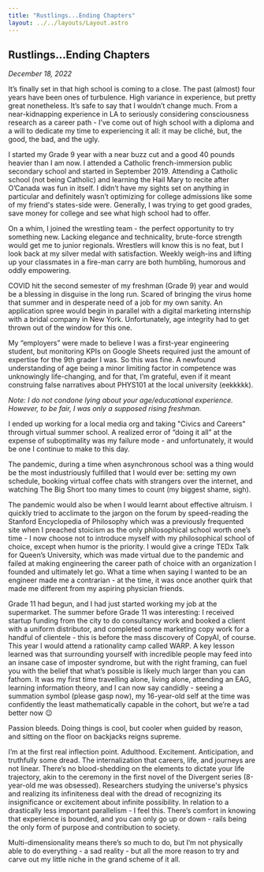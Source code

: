 ```yaml
---
title: "Rustlings...Ending Chapters"
layout: ../../layouts/Layout.astro
---
```


<h2>Rustlings...Ending Chapters</h2>
<p><i>December 18, 2022</i></p>

It’s finally set in that high school is coming to a close. The past (almost) four years have been ones of turbulence. High variance in experience, but pretty great nonetheless. It’s safe to say that I wouldn’t change much. From a near-kidnapping experience in LA to seriously considering consciousness research as a career path - I’ve come out of high school with a diploma and a will to dedicate my time to experiencing it all: it may be cliché, but, the good, the bad, and the ugly. 

I started my Grade 9 year with a near buzz cut and a good 40 pounds heavier than I am now. I attended a Catholic french-immersion public secondary school and started in September 2019. Attending a Catholic school (not being Catholic)  and learning the Hail Mary to recite after O’Canada was fun in itself.  I didn’t have my sights set on anything in particular and definitely wasn’t optimizing for college admissions like some of my friend's states-side were. Generally, I was trying to get good grades, save money for college and see what high school had to offer. 

On a whim, I joined the wrestling team - the perfect opportunity to try something new. Lacking elegance and technicality, brute-force strength would get me to junior regionals. Wrestlers will know this is no feat, but I look back at my silver medal with satisfaction. Weekly weigh-ins and lifting up your classmates in a fire-man carry are both humbling, humorous and oddly empowering.

COVID hit the second semester of my freshman (Grade 9) year and would be a blessing in disguise in the long run. Scared of bringing the virus home that summer and in desperate need of a job for my own sanity. An application spree would begin in parallel with a digital marketing internship with a bridal company in New York. Unfortunately, age integrity had to get thrown out of the window for this one.

My “employers” were made to believe I was a first-year engineering student, but monitoring KPIs on Google Sheets required just the amount of expertise for the 9th grader I was. So this was fine. A newfound understanding of age being a minor limiting factor in competence was unknowingly life-changing, and for that, I’m grateful, even if it meant construing false narratives about PHYS101 at the local university (eekkkkk).

<em> Note: I do not condone lying about your age/educational experience. However, to be fair, I was only a supposed rising freshman.</em>

I ended up working for a local media org and taking "Civics and Careers" through virtual summer school. A realized error of “doing it all” at the expense of suboptimality was my failure mode - and unfortunately, it would be one I continue to make to this day. 

The pandemic, during a time when asynchronous school was a thing would be the most industriously fulfilled that I would ever be: setting my own schedule, booking virtual coffee chats with strangers over the internet, and watching The Big Short too many times to count (my biggest shame, sigh). 

The pandemic would also be when I would learnt about effective altruism. I quickly tried to acclimate to the jargon on the forum by speed-reading the Stanford Encyclopedia of Philosophy which was a previously frequented site when I preached stoicism as the only philosophical school worth one’s time - I now choose not to introduce myself with my philosophical school of choice, except when humor is the priority. I would give a cringe TEDx Talk for Queen’s University, which was made virtual due to the pandemic and failed at making engineering the career path of choice with an organization I founded and ultimately let go. What a time when saying I wanted to be an engineer made me a contrarian - at the time, it was once another quirk that made me different from my aspiring physician friends. 

Grade 11 had begun, and I had just started working my job at the supermarket. The summer before Grade 11 was interesting: I received startup funding from the city to do consultancy work and booked a client with a uniform distributor, and completed some marketing copy work for a handful of clientele - this is before the mass discovery of CopyAI, of course. This year I would attend a rationality camp called WARP. A key lesson learned was that surrounding yourself with incredible people may feed into an insane case of imposter syndrome, but with the right framing, can fuel you with the belief that what’s possible is likely much larger than you can fathom. It was my first time travelling alone, living alone, attending an EAG, learning information theory, and I can now say candidly - seeing a summation symbol (please gasp now), my 16-year-old self at the time was confidently the least mathematically capable in the cohort, but we’re a tad better now 😉

Passion bleeds. Doing things is cool, but cooler when guided by reason, and sitting on the floor on backjacks reigns supreme. 

I’m at the first real inflection point. Adulthood. Excitement. Anticipation, and truthfully some dread. The internalization that careers, life, and journeys are not linear. There’s no blood-shedding on the elements to dictate your life trajectory, akin to the ceremony in the first novel of the Divergent series (8-year-old me was obsessed). Researchers studying the universe's physics and realizing its infiniteness deal with the dread of recognizing its insignificance or excitement about infinite possibility. In relation to a drastically less important parallelism - I feel this. There’s comfort in knowing that experience is bounded, and you can only go up or down - rails being the only form of purpose and contribution to society. 

Multi-dimensionality means there’s so much to do, but I’m not physically able to do everything - a sad reality - but all the more reason to try and carve out my little niche in the grand scheme of it all. 
